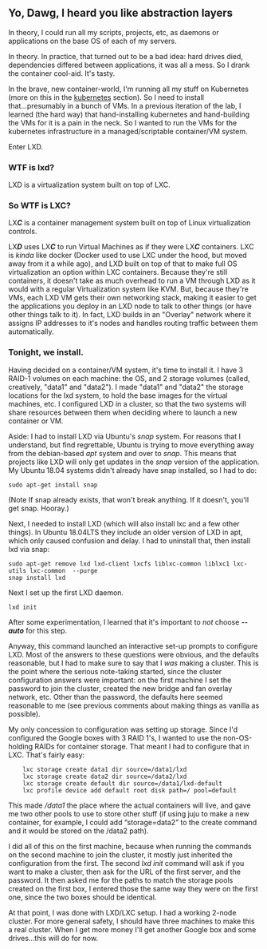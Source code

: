 ## Yo, Dawg, I heard you like abstraction layers

In theory, I could run all my scripts, projects, etc, as daemons or applications on the base OS of each of my servers.

In theory. In practice, that turned out to be a bad idea: hard drives died, dependencies differed between applications,
it was all a mess. So I drank the container cool-aid. It's tasty.

In the brave, new container-world, I'm running all my stuff on Kubernetes (more on this in the 
[kubernetes](/lab/kubernetes.md) section). So I need to install that...presumably in a bunch of VMs. In a previous
iteration of the lab, I learned (the hard way) that hand-installing kubernetes and hand-building the VMs for it is a 
pain in the neck. So I wanted to run the VMs for the kubernetes infrastructure in a managed/scriptable container/VM
 system.

Enter LXD.

### WTF is lxd?

LXD is a virtualization system built on top of LXC. 

### So WTF is LXC?

LX***C*** is a container management system built on top of Linux virtualization controls. 

LX***D*** uses LX***C*** to run Virtual Machines as if they were LX***C*** containers. LXC is *kinda* like docker 
(Docker used to use LXC under the hood, but moved away from it a while ago), and LXD built on top of that to make 
full OS virtualization an option within LXC containers. Because they're still containers, it doesn't take as much 
overhead to run a VM through LXD as it would with a regular Virtualization system like KVM. But, because they're VMs, 
each LXD VM gets their own networking stack, making it easier to get the applications you deploy in an LXD node to 
talk to other things (or have other things talk to it). In fact, LXD builds in an "Overlay" network where it assigns 
IP addresses to it's nodes and handles routing traffic between them automatically.

### Tonight, we install.

Having decided on a container/VM system, it's time to install it. I have 3 RAID-1 volumes on each machine: the OS, 
and 2 storage volumes (called, creatively, "data1" and "data2"). I made "data1" and "data2" the storage locations for 
the lxd system, to hold the base images for the virtual machines, etc. I configured LXD in a cluster, so that the 
two systems will share resources between them when deciding where to launch a new container or VM.

Aside: I had to install LXD via Ubuntu's *snap* system. For reasons that I understand, but find 
regrettable, Ubuntu is trying to move everything away from the debian-based *apt* system and over to *snap*. This means
that projects like LXD will only get updates in the *snap* version of the application. My Ubuntu 18.04 systems didn't 
already have snap installed, so  I had to do:

    sudo apt-get install snap
   
(Note If snap already exists, that won't break anything. If it doesn't, you'll get snap. Hooray.)

Next, I needed to install LXD (which will also install lxc and a few other things). In Ubuntu 18.04LTS they include an
older version of LXD in apt, which only caused confusion and delay. I had to uninstall that, then install lxd via snap:

    sudo apt-get remove lxd lxd-client lxcfs liblxc-common liblxc1 lxc-utils lxc-common  --purge
    snap install lxd

Next I set up the first LXD daemon. 

    lxd init
    
After some experimentation, I learned that it's important to *not* choose ***--auto*** for this step. 

Anyway, this command launched an interactive set-up prompts to configure LXD. Most of the answers to these questions 
were obvious, and the defaults reasonable, but I had to make sure to say that I *was* making a cluster. This is 
the point where the serious note-taking started, since the cluster configuration answers were important: on the first 
machine I set the password to join the cluster, created the new bridge and fan overlay network, etc. 
Other than the password, the defaults here seemed reasonable to me (see previous comments about making things as 
vanilla as possible). 

My only concession to configuration was setting up storage. Since I'd configured the Google boxes with 3 RAID 1's, 
I wanted to use the non-OS-holding RAIDs for container storage. That meant I had to configure that in LXC. That's
fairly easy:

    	lxc storage create data1 dir source=/data1/lxd
		lxc storage create data2 dir source=/data2/lxd
		lxc storage create default dir source=/data1/lxd-default
		lxc profile device add default root disk path=/ pool=default
		
This made */data1* the place where the actual containers will live, and gave me two other pools to use to store 
other stuff (if using juju to make a new container, for example, I could add “storage=data2” to the create command
and it would be stored on the /data2 path).

I did all of this on the first machine, because when running the commands on the second machine to join the cluster,
it mostly just inherited the configuration from the first. The second *lxd init* command will ask if you want to make 
a cluster, then ask for the URL of the first server, and the password. It then asked me for the paths
to match the storage pools created on the first box, I entered those the same way they were on the first one, since the
two boxes should be  identical.

At that point, I was done with LXD/LXC setup. I had a working 2-node cluster. For more general safety, I should have 
three machines to make this a real cluster. When I get more money I'll get another Google box and some drives...this 
will do for now.